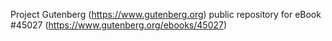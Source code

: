 Project Gutenberg (https://www.gutenberg.org) public repository for eBook #45027 (https://www.gutenberg.org/ebooks/45027)

